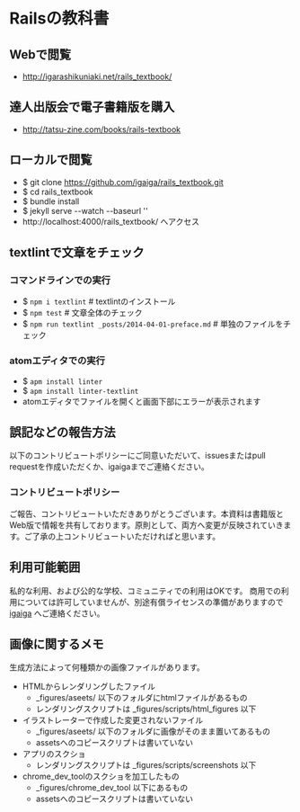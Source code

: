 # Railsの教科書

## Webで閲覧
- http://igarashikuniaki.net/rails_textbook/

## 達人出版会で電子書籍版を購入
- http://tatsu-zine.com/books/rails-textbook

## ローカルで閲覧
- $ git clone https://github.com/igaiga/rails_textbook.git
- $ cd rails_textbook
- $ bundle install
- $ jekyll serve --watch --baseurl ''
- http://localhost:4000/rails_textbook/ へアクセス

## textlintで文章をチェック

### コマンドラインでの実行

- $ `npm i textlint`   # textlintのインストール
- $ `npm test`         # 文章全体のチェック
- $ `npm run textlint _posts/2014-04-01-preface.md`  # 単独のファイルをチェック

### atomエディタでの実行

- $ `apm install linter`
- $ `apm install linter-textlint`
- atomエディタでファイルを開くと画面下部にエラーが表示されます

## 誤記などの報告方法
以下のコントリビュートポリシーにご同意いただいて、issuesまたはpull requestを作成いただくか、igaigaまでご連絡ください。

### コントリビュートポリシー
ご報告、コントリビュートいただきありがとうございます。本資料は書籍版とWeb版で情報を共有しております。原則として、両方へ変更が反映されていきます。ご了承の上コントリビュートいただければと思います。

## 利用可能範囲

私的な利用、および公的な学校、コミュニティでの利用はOKです。
商用での利用については許可していませんが、別途有償ライセンスの準備がありますので [igaiga](https://github.com/igaiga) へご連絡ください。

## 画像に関するメモ

生成方法によって何種類かの画像ファイルがあります。

- HTMLからレンダリングしたファイル
  - _figures/aseets/ 以下のフォルダにhtmlファイルがあるもの
  - レンダリングスクリプトは _figures/scripts/html_figures 以下
- イラストレーターで作成した変更されないファイル
  - _figures/aseets/ 以下のフォルダに画像がそのまま置いてあるもの
  - assetsへのコピースクリプトは書いていない
- アプリのスクショ
  - レンダリングスクリプトは _figures/scripts/screenshots 以下
- chrome_dev_toolのスクショを加工したもの
  - _figures/chrome_dev_tool 以下にあるもの
  - assetsへのコピースクリプトは書いていない
